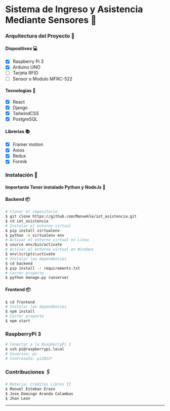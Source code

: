 # Sistema de Ingreso y Asistencia Mediante Sensores 📡

### Arquitectura del Proyecto 🧱

#### Dispositivos 💻

- [x] Raspberry Pi 3
- [x] Arduino UNO
- [ ] Tarjeta RFID
- [ ] Sensor o Modulo MFRC-522

#### Tecnologias 🔌

- [x] React
- [x] Django
- [x] TailwindCSS
- [x] PostgreSQL

#### Librerias 📚

- [x] Framer motion
- [x] Axios
- [x] Redux
- [x] Formik

### Instalación 🔧

#### Importante Tener instalado Python y NodeJs 📣

#### **Backend** 📦

```bash
# Clonar el repositorio
$ git clone https://github.com/Manuekle/iot_asistencia.git
$ cd iot_asistencia
# Instalar el entorno virtual
$ pip install virtualenv
$ python -m virtualenv env
# Activar el entorno virtual en Linux
$ source env/bin/activate
# Activar el entorno virtual en Windows
$ env\Scripts\activate
# Instalar las dependencias
$ cd backend
$ pip install -r requirements.txt
# Correr proyecto
$ python manage.py runserver
```

#### **Frontend** 📦

```bash
$ cd frontend
# Instalar las dependencias
$ npm install
# Correr proyecto
$ npm start
```

### **RaspberryPi 3**

```bash
# Conectar a la RaspberryPi 3
$ ssh pi@raspberrypi.local
# Usuarion: pi
# Contraseña: pi2022*
```

### Contribuciones 🖇️

```bash
# Materia: Creditos Libres II
$ Manuel Esteban Erazo
$ Jose Domingo Aranda Calambas
$ Jhon Leon
```

---
